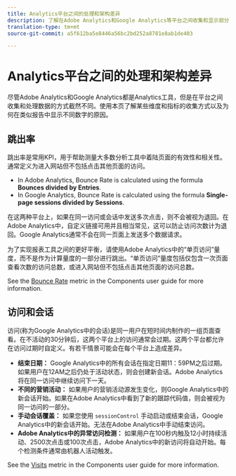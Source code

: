 ```yaml
---
title: Analytics平台之间的处理和架构差异
description: 了解在Adobe Analytics和Google Analytics等平台之间收集和显示部分数据的方式。
translation-type: tm+mt
source-git-commit: a5f612ba5e8446a56bc2bd252a8781e8ab1de403

---
```



# Analytics平台之间的处理和架构差异

尽管Adobe Analytics和Google Analytics都是Analytics工具，但是在平台之间收集和处理数据的方式截然不同。使用本页了解某些维度和指标的收集方式以及为何在类似报告中显示不同数字的原因。

## 跳出率

跳出率是常用KPI，用于帮助测量大多数分析工具中着陆页面的有效性和相关性。通常定义为进入网站但不包括点击其他页面的访问。

* In Adobe Analytics, Bounce Rate is calculated using the formula **Bounces divided by Entries**.
* In Google Analytics, Bounce Rate is calculated using the formula **Single-page sessions divided by Sessions**.

在这两种平台上，如果在同一访问或会话中发送多次点击，则不会被视为退回。在Adobe Analytics中，自定义链接可用并且相当常见，这可以防止访问次数计为退回。Google Analytics通常不会在同一页面上发送多个数据请求。

为了实现报表工具之间的更好平衡，请使用Adobe Analytics中的“单页访问”量度，而不是作为计算量度的一部分进行跳出。“单页访问”量度包括仅包含一次页面查看次数的访问总数，或进入网站但不包括点击其他页面的访问总数。

See the [Bounce Rate](../../components/c-variables/c-metrics/metrics-bounce-rate.md) metric in the Components user guide for more information.

## 访问和会话

访问(称为Google Analytics中的会话)是同一用户在短时间内制作的一组页面查看。在不活动的30分钟后，这两个平台上的访问通常会过期。这两个平台都允许在访问过期时自定义。有若干情景可能会在每个平台上造成差异。

* **结束日期：** Google Analytics中的所有会话在指定日期11：59PM之后过期。如果用户在12AM之后仍处于活动状态，则会创建新会话。Adobe Analytics将在同一访问中继续访问下一天。
* **不同的营销活动：** 如果用户的营销活动源发生变化，则Google Analytics中的新会话开始。如果在Adobe Analytics中看到了新的跟踪代码值，则会被视为同一访问的一部分。
* **手动会话覆盖：** 如果您使用 `sessionControl` 手动启动或结束会话，Google Analytics中的新会话开始。无法在Adobe Analytics中手动结束访问。
* **Adobe Analytics中的异常访问检测：** 如果用户在100秒内触及12小时持续活动、2500次点击或100次点击，Adobe Analytics中的新访问将自动开始。每个检测条件通常由机器人活动触发。

See the [Visits](../../components/c-variables/c-metrics/metrics-visit.md) metric in the Components user guide for more information.
